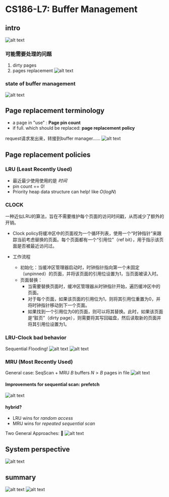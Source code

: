 # CS186-L7: Buffer Management


## intro
![alt text](image.png)
### 可能需要处理的问题

1. dirty pages
2. pages replacement
![alt text](image-1.png)

### state of buffer management
![alt text](image-2.png)

## Page replacement terminology
- a page in "use" : **Page pin count**
- if full. which should be replaced: **page replacement policy**


request请求发出来，转接到buffer manager......
![alt text](image-3.png)


## Page replacement policies
### LRU (Least Recently Used)
- 最近最少使用使用的是 *时间*
- pin count == 0!
- Priority heap data structure can help! like $O(logN)$

### CLOCK
一种近似LRU的算法，旨在不需要维护每个页面的访问时间戳，从而减少了额外的开销。

- Clock policy将缓冲区中的页面视为一个循环列表，使用一个“时钟指针”来跟踪当前考虑替换的页面。每个页面都有一个“引用位”（ref bit），用于指示该页面是否被最近访问过。

- 工作流程
    - 初始化：当缓冲区管理器启动时，时钟指针指向第一个未固定（unpinned）的页面，并将该页面的引用位设置为1，当页面被读入时。
    - 页面替换：
        - 当需要替换页面时，缓冲区管理器从时钟指针开始，遍历缓冲区中的页面。
        - 对于每个页面，如果该页面的引用位为1，则将其引用位重置为0，并将时钟指针移动到下一个页面。
        - 如果找到一个引用位为0的页面，则可以将其替换。此时，如果该页面是“脏页”（dirty page），则需要将其写回磁盘，然后读取新的页面并将其引用位设置为1。


### LRU-Clock bad behavior
Sequential Flooding!
![alt text](image-4.png)
![alt text](image-5.png)

### MRU (Most Recently Used)
General case: SeqScan + MRU
$B$ buffers
$N>B$ pages in file
![alt text](image-6.png)

#### Improvements for sequential scan: prefetch
![alt text](image-7.png)

#### hybrid?
- LRU wins for *random access*
- MRU wins for *repeated sequential scan*

Two General Approaches: :thinking:
![alt text](image-8.png)

## System perspective
![alt text](image-9.png)

## summary
![alt text](image-10.png)
![alt text](image-11.png)
